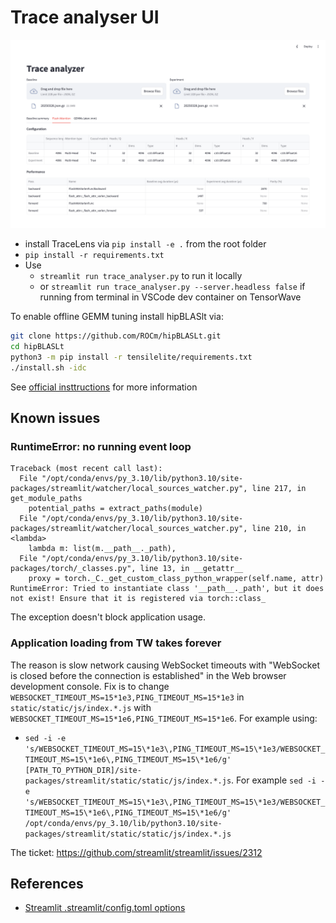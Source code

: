<!--
Copyright (c) 2024 - 2025 Advanced Micro Devices, Inc. All rights reserved.

See LICENSE for license information.
-->

# Trace analyser UI

![](docs/app.png)

- install TraceLens via `pip install -e .` from the root folder
- `pip install -r requirements.txt`
- Use
    - `streamlit run trace_analyser.py` to run it locally
    - or `streamlit run trace_analyser.py --server.headless false` if running from terminal in VSCode dev container on TensorWave

To enable offline GEMM tuning install hipBLASlt via:

```bash
git clone https://github.com/ROCm/hipBLASLt.git
cd hipBLASLt
python3 -m pip install -r tensilelite/requirements.txt
./install.sh -idc
```

See [official insttructions](https://github.com/ROCm/hipBLASLt#) for more information

## Known issues

### RuntimeError: no running event loop

```
Traceback (most recent call last):
  File "/opt/conda/envs/py_3.10/lib/python3.10/site-packages/streamlit/watcher/local_sources_watcher.py", line 217, in get_module_paths
    potential_paths = extract_paths(module)
  File "/opt/conda/envs/py_3.10/lib/python3.10/site-packages/streamlit/watcher/local_sources_watcher.py", line 210, in <lambda>
    lambda m: list(m.__path__._path),
  File "/opt/conda/envs/py_3.10/lib/python3.10/site-packages/torch/_classes.py", line 13, in __getattr__
    proxy = torch._C._get_custom_class_python_wrapper(self.name, attr)
RuntimeError: Tried to instantiate class '__path__._path', but it does not exist! Ensure that it is registered via torch::class_
```

The exception doesn't block application usage.


### Application loading from TW takes forever

The reason is slow network causing WebSocket timeouts with "WebSocket is closed before the connection is established" in the Web browser development console.
Fix is to change `WEBSOCKET_TIMEOUT_MS=15*1e3,PING_TIMEOUT_MS=15*1e3` in `static/static/js/index.*.js` with `WEBSOCKET_TIMEOUT_MS=15*1e6,PING_TIMEOUT_MS=15*1e6`. For example using:
- `sed -i -e 's/WEBSOCKET_TIMEOUT_MS=15\*1e3\,PING_TIMEOUT_MS=15\*1e3/WEBSOCKET_TIMEOUT_MS=15\*1e6\,PING_TIMEOUT_MS=15\*1e6/g' [PATH_TO_PYTHON_DIR]/site-packages/streamlit/static/static/js/index.*.js`. For example `sed -i -e 's/WEBSOCKET_TIMEOUT_MS=15\*1e3\,PING_TIMEOUT_MS=15\*1e3/WEBSOCKET_TIMEOUT_MS=15\*1e6\,PING_TIMEOUT_MS=15\*1e6/g' /opt/conda/envs/py_3.10/lib/python3.10/site-packages/streamlit/static/static/js/index.*.js`

The ticket: https://github.com/streamlit/streamlit/issues/2312


## References

- [Streamlit .streamlit/config.toml options](https://docs.streamlit.io/develop/api-reference/configuration/config.toml)